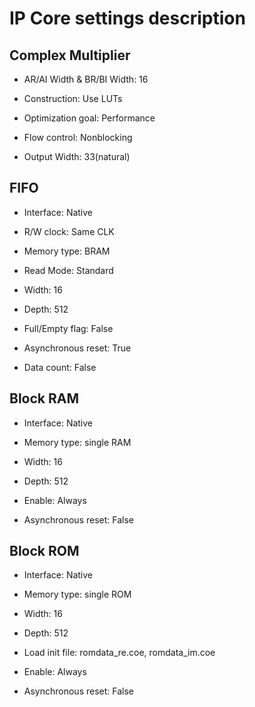 # IP Core settings description

## Complex Multiplier

- AR/AI Width & BR/BI Width: 16

- Construction: Use LUTs

- Optimization goal: Performance

- Flow control: Nonblocking

- Output Width: 33(natural)

## FIFO

- Interface: Native

- R/W clock: Same CLK

- Memory type: BRAM

- Read Mode: Standard

- Width: 16

- Depth: 512

- Full/Empty flag: False

- Asynchronous reset: True

- Data count: False

## Block RAM

- Interface: Native

- Memory type: single RAM

- Width: 16

- Depth: 512

- Enable: Always

- Asynchronous reset: False

## Block ROM

- Interface: Native

- Memory type: single ROM

- Width: 16

- Depth: 512

- Load init file: romdata_re.coe, romdata_im.coe

- Enable: Always

- Asynchronous reset: False